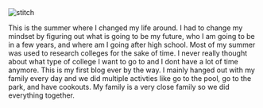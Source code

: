 
<img src="/blog/images/stitch.jpeg" alt="stitch">

<p>This is the summer where I changed my life around. I had to change my mindset by figuring out what is going to be my future, who I am going to be in a few years, and where am I going after high school. Most of my summer was used to research colleges for the sake of time. I never really thought about what type of college I want to go to and I dont have a lot of time anymore.  This is my first blog ever by the way. I mainly hanged out with my family every day and we did multiple activties like go to the pool, go to the park, and have cookouts. My family is a very close family so we did everything together.  </p>